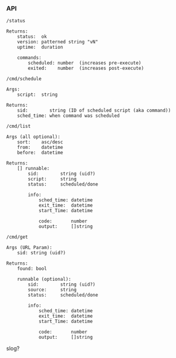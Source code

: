 ### API
`/status`

    Returns:
        status:  ok
        version: patterned string "vN"
        uptime:  duration

        commands:
            scheduled: number  (increases pre-execute)
            exited:    number  (increases post-execute)

`/cmd/schedule`

    Args:
        script:  string

    Returns:
        sid:        string (ID of scheduled script (aka command)) 
        sched_time: when command was scheduled

`/cmd/list`
 
    Args (all optional):
        sort:    asc/desc
        from:    datetime
        before:  datetime

    Returns:
        [] runnable:
            sid:        string (uid?)
            script:     string
            status:     scheduled/done            

            info:
                sched_time: datetime
                exit_time:  datetime
                start_Time: datetime

                code:       number
                output:     []string
                        

`/cmd/get`
    
    Args (URL Param):
        sid: string (uid?)

    Returns:
        found: bool
        
        runnable (optional):
            sid:        string (uid?)
            source:     string
            status:     scheduled/done            

            info:
                sched_time: datetime
                exit_time:  datetime
                start_Time: datetime

                code:       number
                output:     []string


slog?